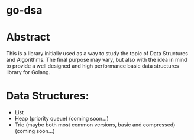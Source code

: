 # go-dsa

# Abstract
This is a library initially used as a way to study the topic of Data Structures and Algorithms. The final purpose may vary, but also with the idea in mind to provide a well designed and high performance basic data structures library for Golang.

# Data Structures:
- List
- Heap (priority queue) (coming soon...)
- Trie (maybe both most common versions, basic and compressed) (coming soon...)
